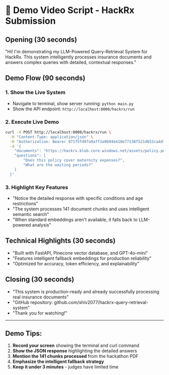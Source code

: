 # 🎥 Demo Video Script - HackRx Submission

## **Opening (30 seconds)**
"Hi! I'm demonstrating my LLM-Powered Query-Retrieval System for HackRx. This system intelligently processes insurance documents and answers complex queries with detailed, contextual responses."

## **Demo Flow (90 seconds)**

### **1. Show the Live System**
- Navigate to terminal, show server running: `python main.py`
- Show the API endpoint: `http://localhost:8000/hackrx/run`

### **2. Execute Live Demo**
```bash
curl -X POST http://localhost:8000/hackrx/run \
  -H "Content-Type: application/json" \
  -H "Authorization: Bearer 971f5fd97a9aff1e0b94e410e77138f521d653ca4d78ddbb1f76c5aa785147a4" \
  -d '{
    "documents": "https://hackrx.blob.core.windows.net/assets/policy.pdf",
    "questions": [
        "Does this policy cover maternity expenses?",
        "What are the waiting periods?"
    ]
  }'
```

### **3. Highlight Key Features**
- "Notice the detailed response with specific conditions and age restrictions"
- "The system processes 141 document chunks and uses intelligent semantic search"
- "When standard embeddings aren't available, it falls back to LLM-powered analysis"

## **Technical Highlights (30 seconds)**
- "Built with FastAPI, Pinecone vector database, and GPT-4o-mini"
- "Features intelligent fallback embeddings for production reliability"
- "Optimized for accuracy, token efficiency, and explainability"

## **Closing (30 seconds)**
- "This system is production-ready and already successfully processing real insurance documents"
- "GitHub repository: github.com/shiv2077/hackrx-query-retrieval-system"
- "Thank you for watching!"

---

## **Demo Tips:**
1. **Record your screen** showing the terminal and curl command
2. **Show the JSON response** highlighting the detailed answers
3. **Mention the 141 chunks processed** from the hackathon PDF
4. **Emphasize the intelligent fallback strategy**
5. **Keep it under 3 minutes** - judges have limited time
